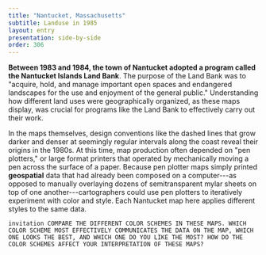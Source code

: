 ```yaml
---
title: "Nantucket, Massachusetts"
subtitle: Landuse in 1985
layout: entry
presentation: side-by-side
order: 306
---
```


**Between 1983 and 1984, the town of Nantucket adopted a program called the Nantucket Islands Land Bank**. The purpose of the Land Bank was to "acquire, hold, and manage important open spaces and endangered landscapes for the use and enjoyment of the general public." Understanding how different land uses were geographically organized, as these maps display, was crucial for programs like the Land Bank to effectively carry out their work.

In the maps themselves, design conventions like the dashed lines that grow darker and denser at seemingly regular intervals along the coast reveal their origins in the 1980s. At this time, map production often depended on "pen plotters," or large format printers that operated by mechanically moving a pen across the surface of a paper. Because pen plotter maps simply printed **geospatial** data that had already been composed on a computer---as opposed to manually overlaying dozens of semitransparent mylar sheets on top of one another---cartographers could use pen plotters to iteratively experiment with color and style. Each Nantucket map here applies different styles to the same data.

`invitation
COMPARE THE DIFFERENT COLOR SCHEMES IN THESE MAPS. WHICH COLOR SCHEME MOST EFFECTIVELY COMMUNICATES THE DATA ON THE MAP, WHICH ONE LOOKS THE BEST, AND WHICH ONE DO YOU LIKE THE MOST? HOW DO THE COLOR SCHEMES AFFECT YOUR INTERPRETATION OF THESE MAPS?
`